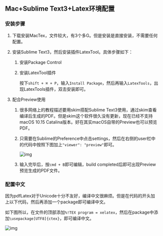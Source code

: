## Mac+Sublime Text3+Latex环境配置

### 安装步骤

1. 下载安装MacTex，文件较大，有3个多G。但是安装是直接安装，不需要任何配置。

2. 安装Sublime Text3，然后安装插件LatexTool。具体步骤如下：

    1. 安装Package Control

    2. 安装LatexTool插件

        按下`shift + ⌘ + P`，输入`Install Package`，然后再输入`LatexTools`，出现LatexTools插件，双击安装即可。

3. 配合Preview使用

    1. 很多网络上的教程描述要用skim搭配Sublime Text3使用，通过skim查看编译后生成的PDF。但是skim这个软件很久没有更新，现在已经不支持macOS 10.15 Catalina版本。好在其实macOS自带的Preview也可以预览PDF。

    2. 只需要在Sublime的Preference中点击settings，然后在右侧的user栏中的代码中按照下图加上`"viewer": "preview"`即可。

        ![img](https://raw.githubusercontent.com/HurleyJames/ImageHosting/master/Snipaste_2019-10-21_15-22-10.png)

    3. 输入完毕后，按`cmd + B`即可编辑，build completed后即可出现Preview预览生成的PDF文件。

### 配置中文

因为pdfLatex对于Unicode十分不友好，编译中文很麻烦。但是在代码的开头加上以下代码，然后再添加一个package即可编译中文。

如下图所以，在文件的顶部添加`%!TEX program = xelatex`，然后在package中添加`\usepackage[UTF8]{ctex}`，即可编译中文。

![img](https://raw.githubusercontent.com/HurleyJames/ImageHosting/master/Snipaste_2019-10-21_15-54-11.png)